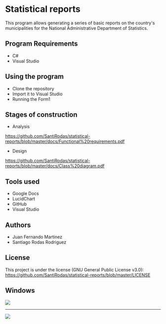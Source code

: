 # Statistical reports
This program allows generating a series of basic reports on the country's municipalities for the National Administrative Department of Statistics.


## Program Requirements
* C#
* Visual Studio

## Using the program
* Clone the repository
* Import it to Visual Studio
* Running the Form1

## Stages of construction
* Analysis

https://github.com/SantiRodas/statistical-reports/blob/master/docs/Functional%20requirements.pdf

* Design

https://github.com/SantiRodas/statistical-reports/blob/master/docs/Class%20diagram.pdf

## Tools used

* Google Docs
* LucidChart
* GitHub
* Visual Studio

## Authors
* Juan Fernando Martinez
* Santiago Rodas Rodriguez

## License
This project is under the license (GNU General Public License v3.0): https://github.com/SantiRodas/statistical-reports/blob/master/LICENSE

## Windows

![](https://github.com/SantiRodas/statistical-reports/blob/master/images/1.JPG)

----------------------------------------------------------------------------------------------------------------------------

![](https://github.com/SantiRodas/statistical-reports/blob/master/images/2.JPG)
